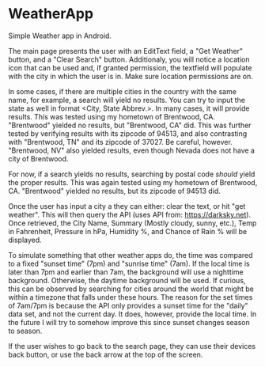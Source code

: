 # WeatherApp
Simple Weather app in Android.

The main page presents the user with an EditText field, a "Get Weather" button, and a "Clear Search" button.
Additionaly, you will notice a location icon that can be used and, if granted permission, the textfield will populate with the city
in which the user is in. Make sure location permissions are on.

In some cases, if there are multiple cities in the country with the same name, for example, a search will yield no results.
You can try to input the state as well in format <City, State Abbrev.>. In many cases, it will provide results.
This was tested using my hometown of Brentwood, CA.
"Brentwood" yielded no results, but "Brentwood, CA" did.
This was further tested by verifying results with its zipcode of 94513,
and also contrasting with "Brentwood, TN" and its zipcode of 37027.
Be careful, however. "Brentwood, NV" also yielded results, even though Nevada does not have a city of Brentwood.

For now, if a search yields no results, searching by postal code _should_ yield the proper results. 
This was again tested using my hometown of Brentwood, CA. "Brentwood" yielded no results, but its zipcode of 94513 did.

Once the user has input a city a they can either: clear the text, or hit "get weather". 
This will then query the API (uses API from: https://darksky.net).
Once retrieved, the City Name, Summary (Mostly cloudy, sunny, etc.), Temp in Fahrenheit, 
Pressure in hPa, Humidity %, and Chance of Rain % will be displayed.

To simulate something that other weather apps do, the time was compared to a fixed "sunset time" (7pm) and "sunrise time" (7am).
If the local time is later than 7pm and earlier than 7am, the background will use a nighttime background.
Otherwise, the daytime background will be used. If curious, this can be observed by searching for cities around the world that
might be within a timezone that falls under these hours. 
The reason for the set times of 7am/7pm is because the API only provides a sunset time for the "daily" data set, and not the current
day. It does, however, provide the local time. In the future I will try to somehow improve this since sunset changes season to season.

If the user wishes to go back to the search page, they can use their devices back button, or use the back arrow at the top of the screen.
